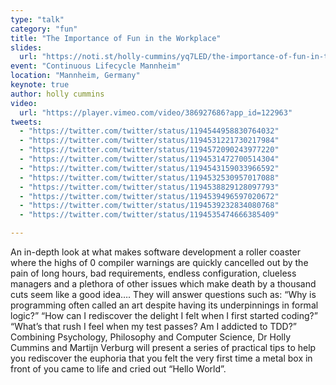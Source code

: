 ```yaml
---
type: "talk"
category: "fun"
title: "The Importance of Fun in the Workplace"
slides:
  url: "https://noti.st/holly-cummins/yq7LED/the-importance-of-fun-in-the-workplace-keynote"
event: "Continuous Lifecycle Mannheim"
location: "Mannheim, Germany"
keynote: true
author: holly cummins
video:
  url: "https://player.vimeo.com/video/386927686?app_id=122963"
tweets:
  - "https://twitter.com/twitter/status/1194544958830764032"
  - "https://twitter.com/twitter/status/1194531221730217984"
  - "https://twitter.com/twitter/status/1194572090243977220"
  - "https://twitter.com/twitter/status/1194531472700514304"
  - "https://twitter.com/twitter/status/1194543159033966592"
  - "https://twitter.com/twitter/status/1194532530957017088"
  - "https://twitter.com/twitter/status/1194538829128097793"
  - "https://twitter.com/twitter/status/1194539496597020672"
  - "https://twitter.com/twitter/status/1194539232834080768"
  - "https://twitter.com/twitter/status/1194535474666385409"

---
```

An in-depth look at what makes software development a roller coaster where the highs of 0 compiler warnings are quickly cancelled out by the pain of long hours, bad requirements, endless configuration, clueless managers and a plethora of other issues which make death by a thousand cuts seem like a good idea…. They will answer questions such as: “Why is programming often called an art despite having its underpinnings in formal logic?” “How can I rediscover the delight I felt when I first started coding?” “What’s that rush I feel when my test passes? Am I addicted to TDD?” Combining Psychology, Philosophy and Computer Science, Dr Holly Cummins and Martijn Verburg will present a series of practical tips to help you rediscover the euphoria that you felt the very first time a metal box in front of you came to life and cried out “Hello World”.